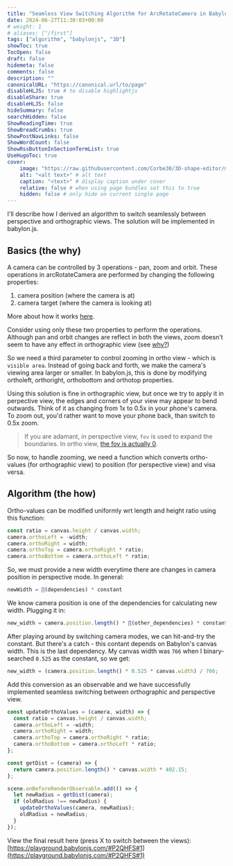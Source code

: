 ```yaml
---
title: "Seamless View Switching Algorithm for ArcRotateCamera in Babylon.js"
date: 2024-06-27T11:30:03+00:00
# weight: 1
# aliases: ["/first"]
tags: ["algorithm", "babylonjs", "3D"]
showToc: true
TocOpen: false
draft: false
hidemeta: false
comments: false
description: ""
canonicalURL: "https://canonical.url/to/page"
disableHLJS: true # to disable highlightjs
disableShare: true
disableHLJS: false
hideSummary: false
searchHidden: false
ShowReadingTime: true
ShowBreadCrumbs: true
ShowPostNavLinks: false
ShowWordCount: false
ShowRssButtonInSectionTermList: true
UseHugoToc: true
cover:
    image: "https://raw.githubusercontent.com/Corbe30/3D-shape-editor/main/images/3dShapeEditor.png" # image path/url
    alt: "<alt text>" # alt text
    caption: "<text>" # display caption under cover
    relative: false # when using page bundles set this to true
    hidden: false # only hide on current single page
---
```


I'll describe how I derived an algorithm to switch seamlessly between perspective and orthographic views. The solution will be implemented in babylon.js.

## Basics (the why)

A camera can be controlled by 3 operations - pan, zoom and orbit.
These operations in arcRotateCamera are performed by changing the following properties:

1. camera position (where the camera is at)
2. camera target (where the camera is looking at)

More about how it works [here](https://doc.babylonjs.com/features/featuresDeepDive/cameras/camera_introduction#arc-rotate-camera).

Consider using only these two properties to perform the operations. Although pan and orbit changes are reflect in both the views, zoom doesn't seem to have any effect in orthographic view (see [why?](https://blenderartists.org/t/zooming-through-orthographic-cameras-not-working-need-everyones-help-to-fix-this/701450/3))

So we need a third parameter to control zooming in ortho view - which is `visible area`. Instead of going back and forth, we make the camera's viewing area larger or smaller. In babylon.js, this is done by modifying ortholeft, orthoright, orthobottom and orthotop properties.

Using this solution is fine in orthographic view, but once we try to apply it in perpective view, the edges and corners of your view may appear to bend outwards. Think of it as changing from 1x to 0.5x in your phone's camera. To zoom out, you'd rather want to move your phone back, than switch to 0.5x zoom.

> If you are adamant, in perspective view, `fov` is used to expand the boundaries. In ortho view, [the fov is actually 0](https://gamedev.stackexchange.com/a/64431).

So now, to handle zooming, we need a function which converts ortho-values (for orthographic view) to position (for perspective view) and visa versa.

## Algorithm (the how)

Ortho-values can be modified uniformly wrt length and height ratio using this function:

```js
const ratio = canvas.height / canvas.width;
camera.orthoLeft = -width;
camera.orthoRight = width;
camera.orthoTop = camera.orthoRight * ratio;
camera.orthoBottom = camera.orthoLeft * ratio;
```

So, we must provide a new width everytime there are changes in camera position in perspective mode. In general:

```js
newWidth = ∏(dependencies) * constant
```

We know camera position is one of the dependencies for calculating new width. Plugging it in:

```js
new_width = camera.position.length() * ∏(other_dependencies) * constant
```

After playing around by switching camera modes, we can hit-and-try the constant. But there's a catch - this contant depends on Babylon's canvas width. This is the last dependency. My canvas width was `766` when I binary-searched `0.525` as the constant, so we get:

```js
new_width = (camera.position.length() * 0.525 * canvas.width) / 766;
```

Add this conversion as an observable and we have successfully implemented seamless switching between orthographic and perspective view.

```js
const updateOrthoValues = (camera, width) => {
  const ratio = canvas.height / canvas.width;
  camera.orthoLeft = -width;
  camera.orthoRight = width;
  camera.orthoTop = camera.orthoRight * ratio;
  camera.orthoBottom = camera.orthoLeft * ratio;
};
```

```js
const getDist = (camera) => {
  return camera.position.length() * canvas.width * 402.15;
};
```

```js
scene.onBeforeRenderObservable.add(() => {
  let newRadius = getDist(camera);
  if (oldRadius !== newRadius) {
    updateOrthoValues(camera, newRadius);
    oldRadius = newRadius;
  }
});
```

View the final result here (press X to switch between the views):
[https://playground.babylonjs.com/#P2QHFS#1](https://playground.babylonjs.com/#P2QHFS#1)
